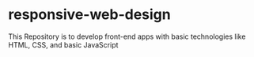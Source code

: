 # responsive-web-design
This Repository is to develop front-end apps with basic technologies like HTML, CSS, and basic JavaScript
